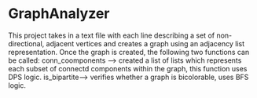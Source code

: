 # GraphAnalyzer
This project takes in a text file with each line describing a set of non-directional, adjacent vertices and creates a graph using an adjacency list representation. Once the graph is created, the following two functions can be called:
conn_coomponents --> created a list of lists which represents each subset of connectd components within the graph, this function uses DPS logic. 
is_bipartite--> verifies whether a graph is bicolorable, uses BFS logic. 
